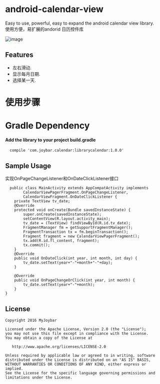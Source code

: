 # android-calendar-view
Easy to use, powerful, easy to expand the android calendar view library.<br />
使用方便，易扩展的andorid 日历控件库

 ![image](https://github.com/myjoybar/android-calendar-view/blob/master/img/demo.gif) 
  
## Features
 - 左右滑动.
 - 显示每月日期.
 - 选择某一天.

# 使用步骤
# Gradle Dependency
####  Add the library to your project build.gradle
```
  compile 'com.joybar.calendar:librarycalendar:1.0.0'
```
## Sample Usage
实现OnPageChangeListener和OnDateClickListener接口

```
  public class MainActivity extends AppCompatActivity implements 
        CalendarViewPagerFragment.OnPageChangeListener,
        CalendarViewFragment.OnDateClickListener {
    private TextView tv_date;
    @Override
    protected void onCreate(Bundle savedInstanceState) {
        super.onCreate(savedInstanceState);
        setContentView(R.layout.activity_main);
        tv_date = (TextView) findViewById(R.id.tv_date);
        FragmentManager fm = getSupportFragmentManager();
        FragmentTransaction tx = fm.beginTransaction();
        Fragment fragment = new CalendarViewPagerFragment();
        tx.add(R.id.fl_content, fragment);
        tx.commit();
    }
    @Override
    public void OnDateClick(int year, int month, int day) {
        tv_date.setText(year+"-"+month+"-"+day);
    }

    @Override
    public void OnPageChangeOrClick(int year, int month) {
        tv_date.setText(year+"-"+month);
    }
}
```
## License

    Copyright 2016 MyJoybar

    Licensed under the Apache License, Version 2.0 (the "License");
    you may not use this file except in compliance with the License.
    You may obtain a copy of the License at

       http://www.apache.org/licenses/LICENSE-2.0

    Unless required by applicable law or agreed to in writing, software
    distributed under the License is distributed on an "AS IS" BASIS,
    WITHOUT WARRANTIES OR CONDITIONS OF ANY KIND, either express or implied.
    See the License for the specific language governing permissions and
    limitations under the License.

